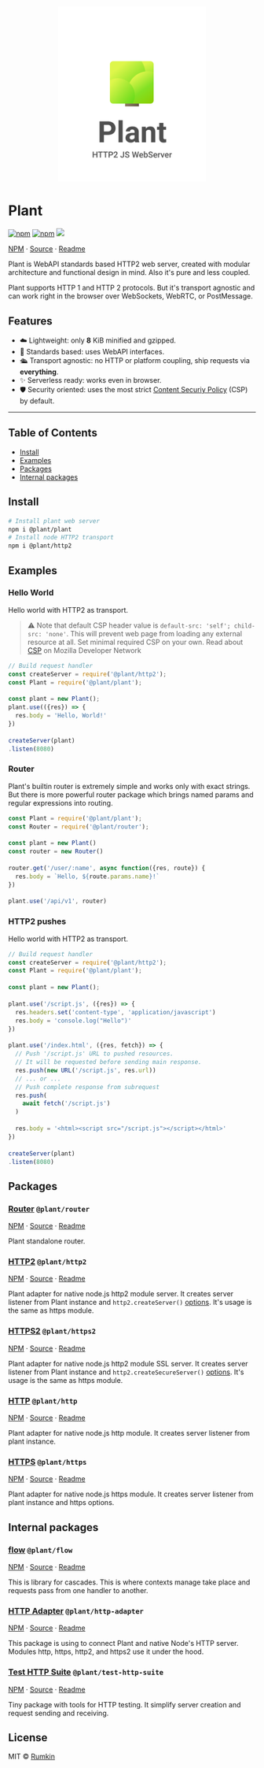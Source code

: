 <p align="center">
  <img alt="Plant logo" src="packages/plant/assets/cover.png" width="300"/>
</p>

# Plant

[![npm](https://img.shields.io/npm/v/@plant/plant.svg?style=flat-square)](https://npmjs.com/package/@plant/plant)
[![npm](https://img.shields.io/npm/dw/@plant/plant.svg?style=flat-square)](https://npmjs.com/package/@plant/plant)
![](https://img.shields.io/badge/size-8KiB-blue.svg?style=flat-square)

[NPM](https://npmjs.com/package/@plant/plant) ·
[Source](packages/plant) · [Readme](packages/plant/readme.md)

Plant is WebAPI standards based HTTP2 web server, created with
modular architecture and functional design in mind. Also it's pure and less coupled.

Plant supports HTTP 1 and HTTP 2 protocols. But it's transport agnostic and can work right
in the browser over WebSockets, WebRTC, or PostMessage.

## Features

- ☁️ Lightweight: only **8** KiB minified and gzipped.
- 📐 Standards based: uses WebAPI interfaces.
- 🛳 Transport agnostic: no HTTP or platform coupling, ship requests via __everything__.
- ✨ Serverless ready: works even in browser.
- 🛡 Security oriented: uses the most strict [Content Securiy Policy](https://developer.mozilla.org/en-US/docs/Web/HTTP/CSP) (CSP) by default.

---

## Table of Contents

* [Install](#install)
* [Examples](#exmaples)
* [Packages](#packages)
* [Internal packages](#internal-packages)

## Install

```bash
# Install plant web server
npm i @plant/plant
# Install node HTTP2 transport
npm i @plant/http2
```

## Examples

### Hello World

Hello world with HTTP2 as transport.

> ⚠️ Note that default CSP header value is `default-src: 'self'; child-src: 'none'`.
> This will prevent  web page from loading any external resource at all.
> Set minimal required CSP on your own. Read about [CSP](https://developer.mozilla.org/en-US/docs/Web/HTTP/CSP) on Mozilla Developer Network
>
```javascript
// Build request handler
const createServer = require('@plant/http2');
const Plant = require('@plant/plant');

const plant = new Plant();
plant.use(({res}) => {
  res.body = 'Hello, World!'
})

createServer(plant)
.listen(8080)
```

### Router

Plant's builtin router is extremely simple and works only with
exact strings. But there is more powerful router package which brings named params and regular expressions into routing.

```javascript
const Plant = require('@plant/plant');
const Router = require('@plant/router');

const plant = new Plant()
const router = new Router()

router.get('/user/:name', async function({res, route}) {
  res.body = `Hello, ${route.params.name}!`
})

plant.use('/api/v1', router)
```

### HTTP2 pushes

Hello world with HTTP2 as transport.

```javascript
// Build request handler
const createServer = require('@plant/http2');
const Plant = require('@plant/plant');

const plant = new Plant();

plant.use('/script.js', ({res}) => {
  res.headers.set('content-type', 'application/javascript')
  res.body = 'console.log("Hello")'
})

plant.use('/index.html', ({res, fetch}) => {
  // Push '/script.js' URL to pushed resources.
  // It will be requested before sending main response.
  res.push(new URL('/script.js', res.url))
  // ... or ...
  // Push complete response from subrequest
  res.push(
    await fetch('/script.js')
  )

  res.body = '<html><script src="/script.js"></script></html>'
})

createServer(plant)
.listen(8080)
```


## Packages

### [Router](packages/router) `@plant/router`

[NPM](https://npmjs.com/package/@plant/router) ·
[Source](packages/router) · [Readme](packages/router/readme.md)

Plant standalone router.


### [HTTP2](packages/http2) `@plant/http2`

[NPM](https://npmjs.com/package/@plant/http2) ·
[Source](packages/http2) · [Readme](packages/http2/readme.md)

Plant adapter for native node.js http2 module server. It creates server
listener from Plant instance and `http2.createServer()` [options](https://nodejs.org/dist/latest-v11.x/docs/api/http2.html#http2_http2_createserver_options_onrequesthandler). It's
usage is the same as https module.

### [HTTPS2](packages/https2) `@plant/https2`

[NPM](https://npmjs.com/package/@plant/https2) ·
[Source](packages/https2) · [Readme](packages/https2/readme.md)

Plant adapter for native node.js http2 module SSL server. It creates server
listener from Plant instance and `http2.createSecureServer()` [options](https://nodejs.org/dist/latest-v11.x/docs/api/http2.html#http2_http2_createsecureserver_options_onrequesthandler). It's
usage is the same as https module.

### [HTTP](packages/http) `@plant/http`

[NPM](https://npmjs.com/package/@plant/http) ·
[Source](packages/http) · [Readme](packages/http/readme.md)

Plant adapter for native node.js http module. It creates server listener from plant instance.

### [HTTPS](packages/https) `@plant/https`

[NPM](https://npmjs.com/package/@plant/https) ·
[Source](packages/https) · [Readme](packages/https/readme.md)

Plant adapter for native node.js https module. It creates server listener from plant instance and https options.

## Internal packages

### [flow](packages/flow) `@plant/flow`

[NPM](https://npmjs.com/package/@plant/flow) ·
[Source](packages/flow) · [Readme](packages/flow/readme.md)

This is library for cascades. This is where contexts manage take place and requests pass from one handler to another.

### [HTTP Adapter](packages/http-adapter) `@plant/http-adapter`

[NPM](https://npmjs.com/package/@plant/http-adapter) ·
[Source](packages/http-adapter) · [Readme](packages/http-adapter/readme.md)

This package is using to connect Plant and native Node's HTTP server. Modules http, https, http2, and https2 use it under the hood.

### [Test HTTP Suite](packages/test-http-suite) `@plant/test-http-suite`

[NPM](https://npmjs.com/package/@plant/test-http-suite) ·
[Source](packages/test-http-suite) · [Readme](packages/test-http-suite/readme.md)

Tiny package with tools for HTTP testing. It simplify server creation and request sending and receiving.

## License

MIT &copy; [Rumkin](https://rumk.in)
